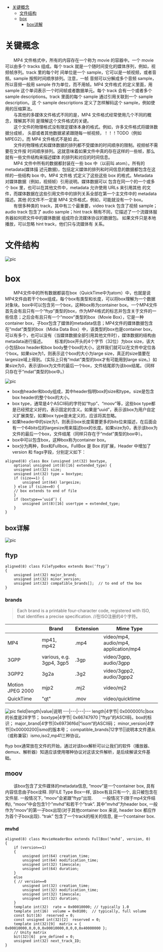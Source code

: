 * [关键概念](#关键概念)
   * [文件结构](#文件结构)
   * [box](#box)
      * [box详解](#box详解)
# 关键概念
　　MP4 文件格式中，所有的内容存在一个称为 movie 的容器中。一个 movie 可以由多个
tracks 组成。每个 track 就是一个随时间变化的媒体序列，例如，视频帧序列。track 里的每个时
间单位是一个 sample，它可以是一帧视频，或者音频。sample 按照时间顺序排列。注意，一帧
音频可以分解成多个音频 sample，所以音频一般用 sample 作为单位，而不用帧。MP4 文件格式
的定义里面，用 sample 这个单词表示一个时间帧或者数据单元。每个 track 会有一个或者多个
sample descriptions。track 里面的每个 sample 通过引用关联到一个 sample description。这
个 sample descriptions 定义了怎样解码这个 sample，例如使用的压缩算法。  
   　　与其他的多媒体文件格式不同的是，MP4 文件格式经常使用几个不同的概念，理解其不同
是理解这个文件格式的关键。  
    　　这个文件的物理格式没有限定媒体本身的格式。例如，许多文件格式将媒体数据分成帧，
头部或者其他数据紧紧跟随每一帧视频，！！！TODO（例如 MPEG2）。而 MP4 文件格式不是如
此。  
    　　文件的物理格式和媒体数据的排列都不受媒体的时间顺序的限制。视频帧不需要在文件按
时间顺序排列。这就意味着如果文件中真的存在这样的一些帧，那么就有一些文件结构来描述媒体
的排列和对应的时间信息。  
    　　MP4 文件中所有的数据都封装在一些 box 中（以前叫 atom）。所有的 metadata(媒体描
述元数据)，包括定义媒体的排列和时间信息的数据都包含在这样的一些结构 box 中。MP4 文件格
式定义了这些这些 box 的格式。Metadata 对媒体数据（例如，视频帧）引用说明。媒体数据可以
包含在同一个的一个或多个 box 里，也可以在其他文件中，metadata 允许使用 URLs 来引用其他
的文件，而媒体数据在这些引用文件中的排列关系全部在第一个主文件中的 metadata 描述。其他
的文件不一定是 MP4 文件格式，例如，可能就没有一个 box。  
  　　有很多种类的 track，其中有三个最重要，video track 包含了视频 sample；audio track
包含了 audio sample；hint track 稍有不同，它描述了一个流媒体服务器如何把文件中的媒体数据
组成符合流媒体协议的数据包。 如果文件只是本地播放，可以忽略 hint track，他们只与流媒体有
关系。
# 文件结构
![pic](./images/mp4-struct.png)

# box
　　MP4文件中的所有数据都装在box（QuickTime中为atom）中，也就是说MP4文件由若干个box组成，每个box有类型和长度，可以将box理解为一个数据对象块。box中可以包含另一个box，这种box称为container box。一个MP4文件首先会有且只有一个“ftyp”类型的box，作为MP4格式的标志并包含关于文件的一些信息；之后会有且只有一个“moov”类型的box（Movie Box），它是一种container box，子box包含了媒体的metadata信息；MP4文件的媒体数据包含在“mdat”类型的box（Midia Data Box）中，该类型的box也是container box，可以有多个，也可以没有（当媒体数据全部引用其他文件时），媒体数据的结构由metadata进行描述。
　　标准的box开头的4个字节（32位）为box size，该大小包括box header和box body整个box的大小，这样我们就可以在文件中定位各个box。如果size为1，则表示这个box的大小为large size，真正的size值要在largesize域上得到。（实际上只有“mdat”类型的box才有可能用到large size。）如果size为0，表示该box为文件的最后一个box，文件结尾即为该box结尾。（同样只存在于“mdat”类型的box中。）

![pic](./images/box.png)
- box由header和body组成，其中header指明box的size和type。size是包含box header的整个box的大小。
- box type，通常是4个ASCII码的字符如“ftyp”、“moov”等，这些box type都是已经预定义好的，表示固定的含义。如果是“uuid”，表示该box为用户自定义扩展类型，如果box type是未定义的，应该将其忽略。
- 如果header中的size为1，则表示box长度需要更多的bits位来描述，在后面会有一个64bits位的largesize用来描述box的长度。如果size为0，表示该box为文件的最后一个box，文件结尾（同样只存在于“mdat”类型的box中）。
- box中可以包含box，这种box称为container box。
- box分为两种，Box和Fullbox。FullBox 是 Box 的扩展，Header 中增加了version 和 flags字段，分别定义如下：
```
aligned(8) class Box (unsigned int(32) boxtype,
    optional unsigned int(8)[16] extended_type) {
    unsigned int(32) size;
    unsigned int(32) type = boxtype;
    if (size==1) {
        unsigned int(64) largesize;
    } else if (size==0) {
    // box extends to end of file
    }
    if (boxtype==‘uuid’) {
        unsigned int(8)[16] usertype = extended_type;
    }
}
```
## box详解
![pic](./images/box-detail.png)

## ftyp
```
aligned(8) class FileTypeBox extends Box(‘ftyp’) 
{ 
    unsigned int(32) major_brand; 
    unsigned int(32) minor_version; 
    unsigned int(32) compatible_brands[];  // to end of the box 
}
```
### brands
> Each brand is a printable four-character code, registered with ISO, that identifies a precise specification. //在ISO注册的4个字符。


 |  | Brand| Extension| Mime Type 
---|---|---|---
MP4	|mp41, mp42|	.mp4	|video/mp4, audio/mp4, application/mp4
3GPP	|various, e.g. 3gp4, 3gp5|	.3gp	|video/3gpp, audio/3gpp
3GPP2	|3g2a	|.3g2	|video/3gpp2, audio/3gpp2
Motion JPEG 2000|	mjp2	|.mj2	|video/mj2
QuickTime	|"qt"|	.mov	|video/quicktime

![pic](./images/ftyp.jpg)
field|length|value|说明
---|---|---|---
length|4字节| 0x0000001c|box的长度是28字节；
boxtype|4字节| 0x66747970 |“ftyp”的ASCII码，box的标识；
major_brand|4字节|0x69736f6d|“isom“的ASCII码；
minor_version|4字节|0x00000200|ismo的版本号；
compatible_brands|12字节||说明本文件遵从（或称兼容）ismo,iso2,mp41三种协议。

ftyp box通常放在文件的开始，通过对该box解析可以让我们的软件（播放器、demux、解析器）知道应该使用哪种协议对这该文件解析，是后续解读文件基础。

## moov
　　该box包含了文件媒体的metadata信息, “moov”是一个container box, 具有内容信息由子box诠释. 同FILE Type Box一样, 该box有且只有一个, 且只被包含在文件层. 一般情况下, “moov”会紧跟”ftyp”出现.
　　一般情况下(限于mp4文件结构), “moov”中会包含1个”mvhd”和若干个”trak”. 其中”mvhd”为header box, 一般作为”moov”的第一子box出现(对于其他container box 来说, header box 都应作为首个子box出现). “trak” 包含了一个track的相关的信息, 是一个container box. 
  
### mvhd
```
aligned(8) class MovieHeaderBox extends FullBox(‘mvhd’, version, 0) 
{ 
    if (version==1) 
    { 
        unsigned int(64) creation_time; 
        unsigned int(64) modification_time; 
        unsigned int(32) timescale; 
        unsigned int(64) duration; 
    } 
    else 
    { // version==0 
        unsigned int(32) creation_time; 
        unsigned int(32) modification_time; 
        unsigned int(32) timescale; 
        unsigned int(32) duration; 
    } 
    template int(32)  rate = 0x00010000; // typically 1.0 
    template int(16)  volume = 0x0100;  // typically, full volume 
    const bit(16)  reserved = 0; 
    const unsigned int(32)[2]  reserved = 0; 
    template int(32)[9]  matrix = { 0x00010000,0,0,0,0x00010000,0,0,0,0x40000000 }; 
    // Unity matrix 
    bit(32)[6]  pre_defined = 0; 
    unsigned int(32) next_track_ID; 
} 
```
